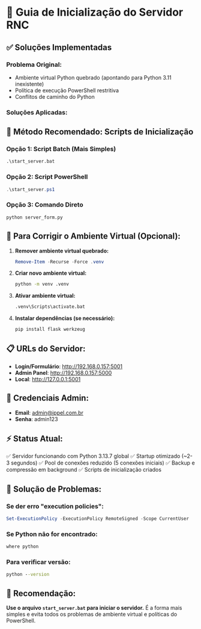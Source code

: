 # 🚀 Guia de Inicialização do Servidor RNC

## ✅ Soluções Implementadas

### Problema Original:
- Ambiente virtual Python quebrado (apontando para Python 3.11 inexistente)
- Política de execução PowerShell restritiva
- Conflitos de caminho do Python

### Soluções Aplicadas:

## 🎯 Método Recomendado: Scripts de Inicialização

### Opção 1: Script Batch (Mais Simples)
```cmd
.\start_server.bat
```

### Opção 2: Script PowerShell
```powershell
.\start_server.ps1
```

### Opção 3: Comando Direto
```cmd
python server_form.py
```

## 🔧 Para Corrigir o Ambiente Virtual (Opcional):

1. **Remover ambiente virtual quebrado:**
   ```powershell
   Remove-Item -Recurse -Force .venv
   ```

2. **Criar novo ambiente virtual:**
   ```cmd
   python -m venv .venv
   ```

3. **Ativar ambiente virtual:**
   ```cmd
   .venv\Scripts\activate.bat
   ```

4. **Instalar dependências (se necessário):**
   ```cmd
   pip install flask werkzeug
   ```

## 📋 URLs do Servidor:

- **Login/Formulário**: http://192.168.0.157:5001
- **Admin Panel**: http://192.168.0.157:5000
- **Local**: http://127.0.0.1:5001

## 👤 Credenciais Admin:

- **Email**: admin@ippel.com.br
- **Senha**: admin123

## ⚡ Status Atual:

✅ Servidor funcionando com Python 3.13.7 global
✅ Startup otimizado (~2-3 segundos)
✅ Pool de conexões reduzido (5 conexões iniciais)
✅ Backup e compressão em background
✅ Scripts de inicialização criados

## 🚨 Solução de Problemas:

### Se der erro "execution policies":
```powershell
Set-ExecutionPolicy -ExecutionPolicy RemoteSigned -Scope CurrentUser
```

### Se Python não for encontrado:
```cmd
where python
```

### Para verificar versão:
```cmd
python --version
```

## 📝 Recomendação:

**Use o arquivo `start_server.bat` para iniciar o servidor.**
É a forma mais simples e evita todos os problemas de ambiente virtual e políticas do PowerShell.